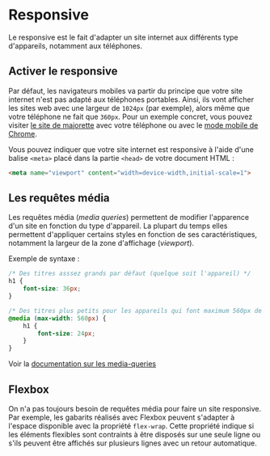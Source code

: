 # Responsive

Le responsive est le fait d'adapter un site internet aux différents type d'appareils, notamment aux téléphones.

## Activer le responsive

Par défaut, les navigateurs mobiles va partir du principe que votre site internet n'est pas adapté aux téléphones portables. Ainsi, ils vont afficher les sites web avec une largeur de `1024px` (par exemple), alors même que votre téléphone ne fait que `360px`. Pour un exemple concret, vous pouvez visiter [le site de majorette](https://www.majorette.com/fr/accueil/) avec votre téléphone ou avec le [mode mobile de Chrome](https://developers.google.com/web/tools/chrome-devtools/device-mode/#viewport).

Vous pouvez indiquer que votre site internet est responsive à l'aide d'une balise `<meta>` placé dans la partie `<head>` de votre document HTML :

```html
<meta name="viewport" content="width=device-width,initial-scale=1">
```

## Les requêtes média

Les requêtes média (_media queries_) permettent de modifier l'apparence d'un site en fonction du type d'appareil. La plupart du temps elles permettent d'appliquer certains styles en fonction de ses caractéristiques, notamment la largeur de la zone d'affichage (_viewport_).

Exemple de syntaxe :

```css
/* Des titres asssez grands par défaut (quelque soit l'appareil) */
h1 {  
	font-size: 36px;  
}

/* Des titres plus petits pour les appareils qui font maximum 560px de large */
@media (max-width: 560px) {  
	h1 {  
		font-size: 24px;  
	}
}
```

Voir la [documentation sur les media-queries](https://wiki.developer.mozilla.org/fr/docs/Web/CSS/Requ%C3%AAtes_m%C3%A9dia/Utiliser_les_Media_queries)

## Flexbox

On n'a pas toujours besoin de requêtes média pour faire un site responsive. Par exemple, les gabarits réalisés avec Flexbox peuvent s'adapter à l'espace disponible avec la propriété `flex-wrap`. Cette propriété indique si les éléments flexibles sont contraints à être disposés sur une seule ligne ou s'ils peuvent être affichés sur plusieurs lignes avec un retour automatique.
<!--stackedit_data:
eyJoaXN0b3J5IjpbNDEzMTM3NTMsLTIwNDA1NjM1NCwxMDYwND
AwNzY3LDExMTE0ODY4NTYsLTEyMzUxNTk1MDMsLTEwMDUzMTU3
MDgsLTE1OTMxODgwMzIsMTg0NjM0OTg5OCwtMTQxODE5OTA3MS
wxNzcyNDk1Mzk2LDExNDI1ODk5MjEsLTMzNDk2MjE2XX0=
-->